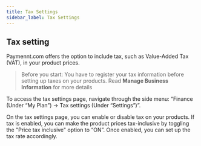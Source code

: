 ```yaml
---
title: Tax Settings
sidebar_label: Tax Settings
---
```


## Tax setting

Paymennt.com offers the option to include tax, such as Value-Added Tax (VAT), in your product prices.

>Before you start:
You have to register your tax information before setting up taxes on your products.
Read **Manage Business Information** for more details

To access the tax settings page, navigate through the side menu: “Finance (Under “My Plan”) -> Tax settings (Under “Settings”)”.

On the tax settings page, you can enable or disable tax on your products. If tax is enabled, you can make the product prices tax-inclusive by toggling the "Price tax inclusive" option to “ON”. Once enabled, you can set up the tax rate accordingly.

